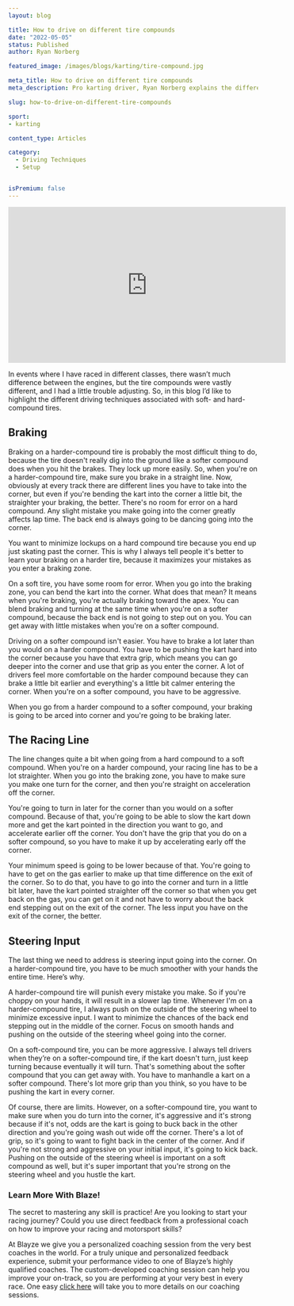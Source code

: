 ```yaml
---
layout: blog

title: How to drive on different tire compounds
date: "2022-05-05"
status: Published
author: Ryan Norberg

featured_image: /images/blogs/karting/tire-compound.jpg

meta_title: How to drive on different tire compounds
meta_description: Pro karting driver, Ryan Norberg explains the differences between racing on soft- and hard-compound tires and the adjustments to your braking, racing line and steering inputs best suited to each

slug: how-to-drive-on-different-tire-compounds

sport:
- karting

content_type: Articles

category:
  - Driving Techniques
  - Setup


isPremium: false
---
```


<iframe width="560" height="315" src="https://www.youtube.com/embed/-bdr4t36nBU" title="YouTube video player" frameborder="0" allow="accelerometer; autoplay; clipboard-write; encrypted-media; gyroscope; picture-in-picture" allowfullscreen></iframe>

In events where I have raced in different classes, there wasn’t much difference between the engines, but the tire compounds were vastly different, and I had a little trouble adjusting. So, in this blog I’d like to highlight the different driving techniques associated with soft- and hard-compound tires. 

 

## Braking
Braking on a harder-compound tire is probably the most difficult thing to do, because the tire doesn't really dig into the ground like a softer compound does when you hit the brakes. They lock up more easily. So, when you're on a harder-compound tire, make sure you brake in a straight line. Now, obviously at every track there are different lines you have to take into the corner, but even if you're bending the kart into the corner a little bit, the straighter your braking, the better. There's no room for error on a hard compound. Any slight mistake you make going into the corner greatly affects lap time. The back end is always going to be dancing going into the corner. 

You want to minimize lockups on a hard compound tire because you end up just skating past the corner. This is why I always tell people it's better to learn your braking on a harder tire, because it maximizes your mistakes as you enter a braking zone. 

 

On a soft tire, you have some room for error. When you go into the braking zone, you can bend the kart into the corner. What does that mean? It means when you're braking, you're actually braking toward the apex. You can blend braking and turning at the same time when you're on a softer compound, because the back end is not going to step out on you. You can get away with little mistakes when you're on a softer compound. 

 

Driving on a softer compound isn't easier. You have to brake a lot later than you would on a harder compound. You have to be pushing the kart hard into the corner because you have that extra grip, which means you can go deeper into the corner and use that grip as you enter the corner. A lot of drivers feel more comfortable on the harder compound because they can brake a little bit earlier and everything's a little bit calmer entering the corner. When you're on a softer compound, you have to be aggressive. 

When you go from a harder compound to a softer compound, your braking is going to be arced into corner and you're going to be braking later. 

 

## The Racing Line

The line changes quite a bit when going from a hard compound to a soft compound. When you're on a harder compound, your racing line has to be a lot straighter. When you go into the braking zone, you have to make sure you make one turn for the corner, and then you're straight on acceleration off the corner. 

 You're going to turn in later for the corner than you would on a softer compound. Because of that, you're going to be able to slow the kart down more and get the kart pointed in the direction you want to go, and accelerate earlier off the corner. You don't have the grip that you do on a softer compound, so you have to make it up by accelerating early off the corner. 

 

Your minimum speed is going to be lower because of that. You're going to have to get on the gas earlier to make up that time difference on the exit of the corner. So to do that, you have to go into the corner and turn in a little bit later, have the kart pointed straighter off the corner so that when you get back on the gas, you can get on it and not have to worry about the back end stepping out on the exit of the corner. The less input you have on the exit of the corner, the better. 

 

## Steering Input

The last thing we need to address is steering input going into the corner. On a harder-compound tire, you have to be much smoother with your hands the entire time. Here’s why. 


A harder-compound tire will punish every mistake you make. So if you're choppy on your hands, it will result in a slower lap time. Whenever I'm on a harder-compound tire, I always push on the outside of the steering wheel to minimize excessive input. I want to minimize the chances of the back end stepping out in the middle of the corner. Focus on smooth hands and pushing on the outside of the steering wheel going into the corner. 

 On a soft-compound tire, you can be more aggressive. I always tell drivers when they’re on a softer-compound tire, if the kart doesn't turn, just keep turning because eventually it will turn. That's something about the softer compound that you can get away with. You have to manhandle a kart on a softer compound. There's lot more grip than you think, so you have to be pushing the kart in every corner. 

 

Of course, there are limits. However, on a softer-compound tire, you want to make sure when you do turn into the corner, it's aggressive and it's strong because if it's not, odds are the kart is going to buck back in the other direction and you're going wash out wide off the corner. There's a lot of grip, so it's going to want to fight back in the center of the corner. And if you're not strong and aggressive on your initial input, it's going to kick back. Pushing on the outside of the steering wheel is important on a soft compound as well, but it's super important that you're strong on the steering wheel and you hustle the kart.


### Learn More With Blaze!

The secret to mastering any skill is practice! Are you looking to start your racing journey? Could you use direct feedback from a professional coach on how to improve your racing and motorsport skills?

At Blayze we give you a personalized coaching session from the very best coaches in the world. For a truly unique and personalized feedback experience, submit your performance video to one of Blayze’s highly qualified coaches. The custom-developed coaching session can help you improve your on-track, so you are performing at your very best in every race. One easy [click here](https://blayze.io/) will take you to more details on our coaching sessions.